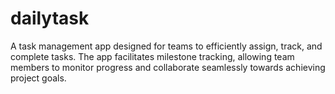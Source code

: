 # dailytask

A task management app designed for teams to efficiently assign, track, and complete tasks. The app facilitates milestone tracking, allowing team members to monitor progress and collaborate seamlessly towards achieving project goals.

